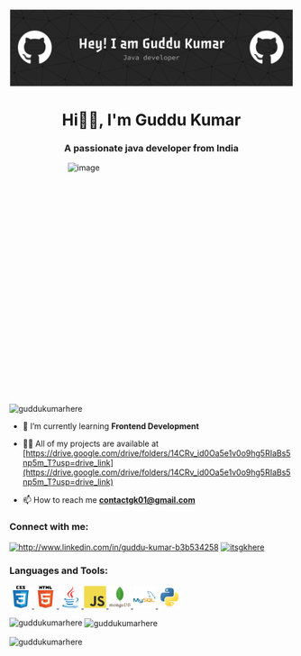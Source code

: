 ![logo](https://github.com/guddukumarhere/GudduKumar/blob/main/github-header-banner%20(3).png)
<h1 align="center">Hi🙋‍♂️, I'm Guddu Kumar</h1>
<h3 align="center">A passionate java developer from India</h3>

<img align="right" width="400" height="428" alt="image" src="https://camo.githubusercontent.com/4d9f5ecceb711eec6e2018f38a5677dc657c9738d4a65ba3b928c41c0a45b439/68747470733a2f2f6d69726f2e6d656469756d2e636f6d2f6d61782f313336302f302a37513379765349765f7430696f4a2d5a2e676966" />


<p align="left"> <img src="https://komarev.com/ghpvc/?username=guddukumarhere&label=Profile%20views&color=0e75b6&style=flat" alt="guddukumarhere" /> </p>

- 🌱 I’m currently learning **Frontend Development**

- 👨‍💻 All of my projects are available at [https://drive.google.com/drive/folders/14CRv_id0Oa5e1v0o9hg5RIaBs5np5m_T?usp=drive_link](https://drive.google.com/drive/folders/14CRv_id0Oa5e1v0o9hg5RIaBs5np5m_T?usp=drive_link)

- 📫 How to reach me **contactgk01@gmail.com**

<h3 align="left">Connect with me:</h3>
<p align="left">
<a href="https://linkedin.com/in/http://www.linkedin.com/in/guddu-kumar-b3b534258" target="blank"><img align="center" src="https://raw.githubusercontent.com/rahuldkjain/github-profile-readme-generator/master/src/images/icons/Social/linked-in-alt.svg" alt="http://www.linkedin.com/in/guddu-kumar-b3b534258" height="30" width="40" /></a>
<a href="https://www.leetcode.com/itsgkhere" target="blank"><img align="center" src="https://raw.githubusercontent.com/rahuldkjain/github-profile-readme-generator/master/src/images/icons/Social/leet-code.svg" alt="itsgkhere" height="30" width="40" /></a>
</p>

<h3 align="left">Languages and Tools:</h3>
<p align="left"> <a href="https://www.w3schools.com/css/" target="_blank" rel="noreferrer"> <img src="https://raw.githubusercontent.com/devicons/devicon/master/icons/css3/css3-original-wordmark.svg" alt="css3" width="40" height="40"/> </a> <a href="https://www.w3.org/html/" target="_blank" rel="noreferrer"> <img src="https://raw.githubusercontent.com/devicons/devicon/master/icons/html5/html5-original-wordmark.svg" alt="html5" width="40" height="40"/> </a> <a href="https://www.java.com" target="_blank" rel="noreferrer"> <img src="https://raw.githubusercontent.com/devicons/devicon/master/icons/java/java-original.svg" alt="java" width="40" height="40"/> </a> <a href="https://developer.mozilla.org/en-US/docs/Web/JavaScript" target="_blank" rel="noreferrer"> <img src="https://raw.githubusercontent.com/devicons/devicon/master/icons/javascript/javascript-original.svg" alt="javascript" width="40" height="40"/> </a> <a href="https://www.mongodb.com/" target="_blank" rel="noreferrer"> <img src="https://raw.githubusercontent.com/devicons/devicon/master/icons/mongodb/mongodb-original-wordmark.svg" alt="mongodb" width="40" height="40"/> </a> <a href="https://www.mysql.com/" target="_blank" rel="noreferrer"> <img src="https://raw.githubusercontent.com/devicons/devicon/master/icons/mysql/mysql-original-wordmark.svg" alt="mysql" width="40" height="40"/> </a> <a href="https://www.python.org" target="_blank" rel="noreferrer"> <img src="https://raw.githubusercontent.com/devicons/devicon/master/icons/python/python-original.svg" alt="python" width="40" height="40"/> </a> </p>

<p><img align="left" src="https://github-readme-stats.vercel.app/api/top-langs?username=guddukumarhere&show_icons=true&locale=en&layout=compact" alt="guddukumarhere" /></p>

<p>&nbsp;<img align="center" src="https://github-readme-stats.vercel.app/api?username=guddukumarhere&show_icons=true&locale=en" alt="guddukumarhere" /></p>

<p><img align="center" src="https://github-readme-streak-stats.herokuapp.com/?user=guddukumarhere&" alt="guddukumarhere" /></p>
